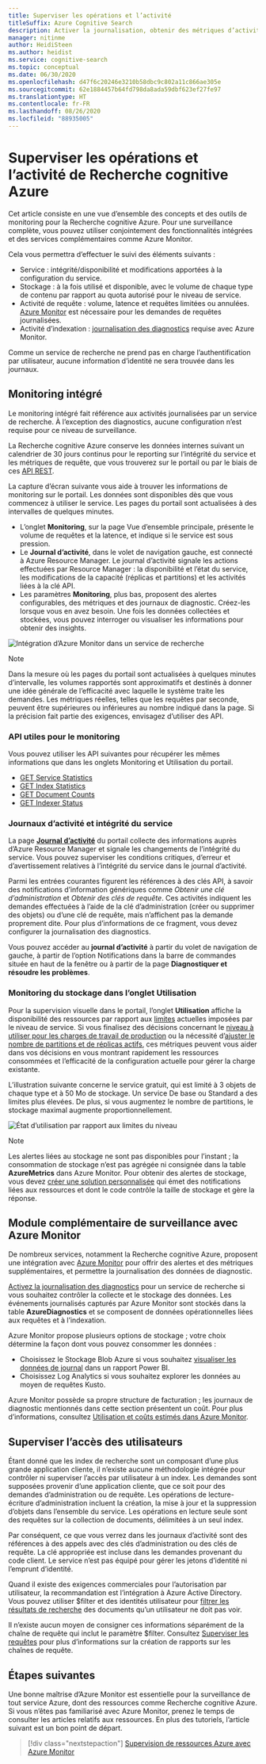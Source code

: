 ```yaml
---
title: Superviser les opérations et l’activité
titleSuffix: Azure Cognitive Search
description: Activer la journalisation, obtenir des métriques d’activité des requêtes, l’utilisation des ressources et d’autres données système à partir d’un service Recherche cognitive Azure.
manager: nitinme
author: HeidiSteen
ms.author: heidist
ms.service: cognitive-search
ms.topic: conceptual
ms.date: 06/30/2020
ms.openlocfilehash: d47f6c20246e3210b58dbc9c802a11c866ae305e
ms.sourcegitcommit: 62e1884457b64fd798da8ada59dbf623ef27fe97
ms.translationtype: HT
ms.contentlocale: fr-FR
ms.lasthandoff: 08/26/2020
ms.locfileid: "88935005"
---
```

# <a name="monitor-operations-and-activity-of-azure-cognitive-search"></a>Superviser les opérations et l’activité de Recherche cognitive Azure

Cet article consiste en une vue d’ensemble des concepts et des outils de monitoring pour la Recherche cognitive Azure. Pour une surveillance complète, vous pouvez utiliser conjointement des fonctionnalités intégrées et des services complémentaires comme Azure Monitor.

Cela vous permettra d’effectuer le suivi des éléments suivants :

* Service : intégrité/disponibilité et modifications apportées à la configuration du service.
* Stockage : à la fois utilisé et disponible, avec le volume de chaque type de contenu par rapport au quota autorisé pour le niveau de service.
* Activité de requête : volume, latence et requêtes limitées ou annulées. [Azure Monitor](#add-azure-monitor) est nécessaire pour les demandes de requêtes journalisées.
* Activité d’indexation : [journalisation des diagnostics](#add-azure-monitor) requise avec Azure Monitor.

Comme un service de recherche ne prend pas en charge l’authentification par utilisateur, aucune information d’identité ne sera trouvée dans les journaux.

## <a name="built-in-monitoring"></a>Monitoring intégré

Le monitoring intégré fait référence aux activités journalisées par un service de recherche. À l’exception des diagnostics, aucune configuration n’est requise pour ce niveau de surveillance.

La Recherche cognitive Azure conserve les données internes suivant un calendrier de 30 jours continus pour le reporting sur l’intégrité du service et les métriques de requête, que vous trouverez sur le portail ou par le biais de ces [API REST](#monitoring-apis).

La capture d’écran suivante vous aide à trouver les informations de monitoring sur le portail. Les données sont disponibles dès que vous commencez à utiliser le service. Les pages du portail sont actualisées à des intervalles de quelques minutes.

* L’onglet **Monitoring**, sur la page Vue d’ensemble principale, présente le volume de requêtes et la latence, et indique si le service est sous pression.
* Le **Journal d’activité**, dans le volet de navigation gauche, est connecté à Azure Resource Manager. Le journal d’activité signale les actions effectuées par Resource Manager : la disponibilité et l’état du service, les modifications de la capacité (réplicas et partitions) et les activités liées à la clé API.
* Les paramètres **Monitoring**, plus bas, proposent des alertes configurables, des métriques et des journaux de diagnostic. Créez-les lorsque vous en avez besoin. Une fois les données collectées et stockées, vous pouvez interroger ou visualiser les informations pour obtenir des insights.

![Intégration d’Azure Monitor dans un service de recherche](./media/search-monitor-usage/azure-monitor-search.png
 "Intégration d’Azure Monitor dans un service de recherche")

> [!NOTE]
> Dans la mesure où les pages du portail sont actualisées à quelques minutes d’intervalle, les volumes rapportés sont approximatifs et destinés à donner une idée générale de l’efficacité avec laquelle le système traite les demandes. Les métriques réelles, telles que les requêtes par seconde, peuvent être supérieures ou inférieures au nombre indiqué dans la page. Si la précision fait partie des exigences, envisagez d’utiliser des API.

<a name="monitoring-apis"> </a>

### <a name="apis-useful-for-monitoring"></a>API utiles pour le monitoring

Vous pouvez utiliser les API suivantes pour récupérer les mêmes informations que dans les onglets Monitoring et Utilisation du portail.

* [GET Service Statistics](/rest/api/searchservice/get-service-statistics)
* [GET Index Statistics](/rest/api/searchservice/get-index-statistics)
* [GET Document Counts](/rest/api/searchservice/count-documents)
* [GET Indexer Status](/rest/api/searchservice/get-indexer-status)

### <a name="activity-logs-and-service-health"></a>Journaux d’activité et intégrité du service

La page [**Journal d’activité**](../azure-monitor/platform/activity-log.md#view-the-activity-log) du portail collecte des informations auprès d’Azure Resource Manager et signale les changements de l’intégrité du service. Vous pouvez superviser les conditions critiques, d’erreur et d’avertissement relatives à l’intégrité du service dans le journal d’activité.

Parmi les entrées courantes figurent les références à des clés API, à savoir des notifications d’information génériques comme *Obtenir une clé d’administration* et *Obtenir des clés de requête*. Ces activités indiquent les demandes effectuées à l’aide de la clé d’administration (créer ou supprimer des objets) ou d’une clé de requête, mais n’affichent pas la demande proprement dite. Pour plus d’informations de ce fragment, vous devez configurer la journalisation des diagnostics.

Vous pouvez accéder au **journal d’activité** à partir du volet de navigation de gauche, à partir de l’option Notifications dans la barre de commandes située en haut de la fenêtre ou à partir de la page **Diagnostiquer et résoudre les problèmes**.

### <a name="monitor-storage-in-the-usage-tab"></a>Monitoring du stockage dans l’onglet Utilisation

Pour la supervision visuelle dans le portail, l’onglet **Utilisation** affiche la disponibilité des ressources par rapport aux [limites](search-limits-quotas-capacity.md) actuelles imposées par le niveau de service. Si vous finalisez des décisions concernant le [niveau à utiliser pour les charges de travail de production](search-sku-tier.md) ou la nécessité d’[ajuster le nombre de partitions et de réplicas actifs](search-capacity-planning.md), ces métriques peuvent vous aider dans vos décisions en vous montrant rapidement les ressources consommées et l’efficacité de la configuration actuelle pour gérer la charge existante.

L’illustration suivante concerne le service gratuit, qui est limité à 3 objets de chaque type et à 50 Mo de stockage. Un service De base ou Standard a des limites plus élevées. De plus, si vous augmentez le nombre de partitions, le stockage maximal augmente proportionnellement.

![État d’utilisation par rapport aux limites du niveau](./media/search-monitor-usage/usage-tab.png
 "État d’utilisation par rapport aux limites du niveau")

> [!NOTE]
> Les alertes liées au stockage ne sont pas disponibles pour l’instant ; la consommation de stockage n’est pas agrégée ni consignée dans la table **AzureMetrics** dans Azure Monitor. Pour obtenir des alertes de stockage, vous devez [créer une solution personnalisée](../azure-monitor/insights/solutions.md) qui émet des notifications liées aux ressources et dont le code contrôle la taille de stockage et gère la réponse.

<a name="add-azure-monitor"></a>

## <a name="add-on-monitoring-with-azure-monitor"></a>Module complémentaire de surveillance avec Azure Monitor

De nombreux services, notamment la Recherche cognitive Azure, proposent une intégration avec [Azure Monitor](../azure-monitor/index.yml) pour offrir des alertes et des métriques supplémentaires, et permettre la journalisation des données de diagnostic. 

[Activez la journalisation des diagnostics](search-monitor-logs.md) pour un service de recherche si vous souhaitez contrôler la collecte et le stockage des données. Les événements journalisés capturés par Azure Monitor sont stockés dans la table **AzureDiagnostics** et se composent de données opérationnelles liées aux requêtes et à l’indexation.

Azure Monitor propose plusieurs options de stockage ; votre choix détermine la façon dont vous pouvez consommer les données :

* Choisissez le Stockage Blob Azure si vous souhaitez [visualiser les données de journal](search-monitor-logs-powerbi.md) dans un rapport Power BI.
* Choisissez Log Analytics si vous souhaitez explorer les données au moyen de requêtes Kusto.

Azure Monitor possède sa propre structure de facturation ; les journaux de diagnostic mentionnés dans cette section présentent un coût. Pour plus d’informations, consultez [Utilisation et coûts estimés dans Azure Monitor](../azure-monitor/platform/usage-estimated-costs.md).

## <a name="monitor-user-access"></a>Superviser l’accès des utilisateurs

Étant donné que les index de recherche sont un composant d’une plus grande application cliente, il n’existe aucune méthodologie intégrée pour contrôler ni superviser l’accès par utilisateur à un index. Les demandes sont supposées provenir d’une application cliente, que ce soit pour des demandes d’administration ou de requête. Les opérations de lecture-écriture d’administration incluent la création, la mise à jour et la suppression d’objets dans l’ensemble du service. Les opérations en lecture seule sont des requêtes sur la collection de documents, délimitées à un seul index. 

Par conséquent, ce que vous verrez dans les journaux d’activité sont des références à des appels avec des clés d’administration ou des clés de requête. La clé appropriée est incluse dans les demandes provenant du code client. Le service n’est pas équipé pour gérer les jetons d’identité ni l’emprunt d’identité.

Quand il existe des exigences commerciales pour l’autorisation par utilisateur, la recommandation est l’intégration à Azure Active Directory. Vous pouvez utiliser $filter et des identités utilisateur pour [filtrer les résultats de recherche](search-security-trimming-for-azure-search-with-aad.md) des documents qu’un utilisateur ne doit pas voir. 

Il n’existe aucun moyen de consigner ces informations séparément de la chaîne de requête qui inclut le paramètre $filter. Consultez [Superviser les requêtes](search-monitor-queries.md) pour plus d’informations sur la création de rapports sur les chaînes de requête.

## <a name="next-steps"></a>Étapes suivantes

Une bonne maîtrise d’Azure Monitor est essentielle pour la surveillance de tout service Azure, dont des ressources comme Recherche cognitive Azure. Si vous n’êtes pas familiarisé avec Azure Monitor, prenez le temps de consulter les articles relatifs aux ressources. En plus des tutoriels, l’article suivant est un bon point de départ.

> [!div class="nextstepaction"]
> [Supervision de ressources Azure avec Azure Monitor](../azure-monitor/insights/monitor-azure-resource.md)